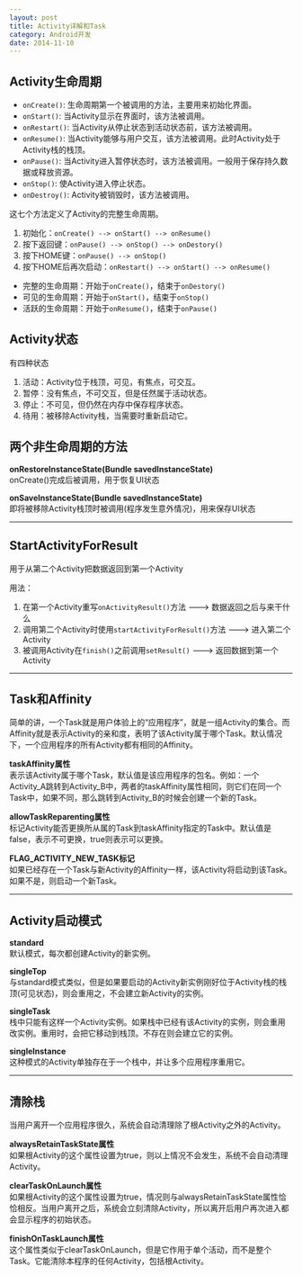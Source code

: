 ```yaml
---
layout: post
title: Activity详解和Task
category: Android开发
date: 2014-11-10
---
```


## Activity生命周期

* `onCreate()`: 生命周期第一个被调用的方法，主要用来初始化界面。
* `onStart()`: 当Activity显示在界面时，该方法被调用。
* `onRestart()`: 当Activity从停止状态到活动状态前，该方法被调用。
* `onResume()`: 当Activity能够与用户交互，该方法被调用。此时Activity处于Activity栈的栈顶。
* `onPause()`: 当Activity进入暂停状态时，该方法被调用。一般用于保存持久数据或释放资源。
* `onStop()`: 使Activity进入停止状态。
* `onDestroy()`: Activity被销毁时，该方法被调用。

这七个方法定义了Activity的完整生命周期。

1. 初始化：`onCreate() --> onStart() --> onResume()`
2. 按下返回键：`onPause() --> onStop() --> onDestory()`
3. 按下HOME键：`onPause() --> onStop()`
4. 按下HOME后再次启动：`onRestart() --> onStart() --> onResume()`

* 完整的生命周期：开始于`onCreate()`，结束于`onDestory()`
* 可见的生命周期：开始于`onStart()`，结束于`onStop()`
* 活跃的生命周期：开始于`onResume()`，结束于`onPause()`

<!-- more -->

## Activity状态

有四种状态

1. 活动：Activity位于栈顶，可见，有焦点，可交互。
2. 暂停：没有焦点，不可交互，但是任然属于活动状态。
3. 停止：不可见，但仍然在内存中保存程序状态。
4. 待用：被移除Activity栈，当需要时重新启动它。

## 两个非生命周期的方法

**onRestoreInstanceState(Bundle savedInstanceState)**  
onCreate()完成后被调用，用于恢复UI状态

**onSaveInstanceState(Bundle savedInstanceState)**  
即将被移除Activity栈顶时被调用(程序发生意外情况)，用来保存UI状态

----------

## StartActivityForResult

用于从第二个Activity把数据返回到第一个Activity

用法：

1. 在第一个Activity重写`onActivityResult()`方法 ---> 数据返回之后与来干什么
2. 调用第二个Activity时使用`startActivityForResult()`方法 ---> 进入第二个Activity
3. 被调用Activity在`finish()`之前调用`setResult()` ---> 返回数据到第一个Activity

----------

## Task和Affinity

简单的讲，一个Task就是用户体验上的“应用程序”，就是一组Activity的集合。而Affinity就是表示Activity的亲和度，表明了该Activity属于哪个Task。默认情况下，一个应用程序的所有Activity都有相同的Affinity。

**taskAffinity属性**  
表示该Activity属于哪个Task，默认值是该应用程序的包名。例如：一个Activity_A跳转到Activity_B中，两者的taskAffinity属性相同，则它们在同一个Task中，如果不同，那么跳转到Activity_B的时候会创建一个新的Task。

**allowTaskReparenting属性**  
标记Activity能否更换所从属的Task到taskAffinity指定的Task中。默认值是false，表示不可更换，true则表示可以更换。

**FLAG_ACTIVITY_NEW_TASK标记**  
如果已经存在一个Task与新Activity的Affinity一样，该Activity将启动到该Task。如果不是，则启动一个新Task。

----------

## Activity启动模式

**standard**  
默认模式，每次都创建Activity的新实例。

**singleTop**  
与standard模式类似，但是如果要启动的Activity新实例刚好位于Activity栈的栈顶(可见状态)，则会重用之，不会建立新Activity的实例。

**singleTask**  
栈中只能有这样一个Activity实例。如果栈中已经有该Activity的实例，则会重用改实例。重用时，会把它移动到栈顶。不存在则会建立它的实例。

**singleInstance**  
这种模式的Activity单独存在于一个栈中，并让多个应用程序重用它。

----------

## 清除栈

当用户离开一个应用程序很久，系统会自动清理除了根Activity之外的Activity。

**alwaysRetainTaskState属性**  
如果根Activity的这个属性设置为true，则以上情况不会发生，系统不会自动清理Activity。

**clearTaskOnLaunch属性**  
如果根Activity的这个属性设置为true，情况则与alwaysRetainTaskState属性恰恰相反。当用户离开之后，系统会立刻清除Activity，所以离开后用户再次进入都会显示程序的初始状态。

**finishOnTaskLaunch属性**  
这个属性类似于clearTaskOnLaunch，但是它作用于单个活动，而不是整个Task。它能清除本程序的任何Activity，包括根Activity。
